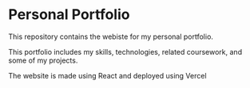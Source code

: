 # Personal Portfolio

This repository contains the webiste for my personal portfolio.

This portfolio includes my skills, technologies, related coursework, and some of my projects.

The website is made using React and deployed using Vercel
